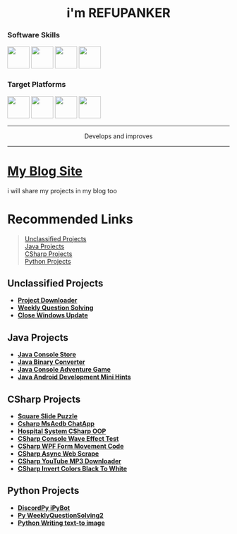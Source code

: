 <h1 align="center"> i'm REFUPANKER  
</h1>


###  Software Skills 
<div>
<img width="50" height="50" src="https://cdn-icons-png.flaticon.com/512/6132/6132221.png"/>
<img width="50" height="50" src="https://cdn-icons-png.flaticon.com/512/226/226777.png"/>
<img width="50" height="50" src="https://cdn-icons-png.flaticon.com/512/5968/5968350.png"/>
<img width="50" height="50" src="https://cdn-icons-png.flaticon.com/512/5968/5968292.png"/>
</div>  

### Target Platforms 
<div>
<img height="50" src="https://img.shields.io/badge/%20-Windows%20-blue"/>
<img height="50" src="https://img.shields.io/badge/%20-MacOs%20-orange"/>
<img height="50" src="https://img.shields.io/badge/%20-Android%20-green"/>
<img height="50" src="https://img.shields.io/badge/%20-iOS%20-yellow"/>
</div>
<hr>
<div align="center">
  Develops and improves
</div>
  

---
  
<h1> <a href="https://refupanker.github.io/BlogSite/" target="_blank"> My Blog Site</a></h1>
  i will share my projects in my blog too


# Recommended Links
> [Unclassified Projects](https://github.com/REFUPANKER#unclassified-projects)  
> [Java   Projects](https://github.com/REFUPANKER#java-projects)  
> [CSharp Projects](https://github.com/REFUPANKER#csharp-projects)  
> [Python Projects](https://github.com/REFUPANKER#python-projects)

## Unclassified Projects
- [**Project Downloader**](https://projectmanager.pactrefupanker.repl.co)  
- [**Weekly Question Solving**](https://WeeklyQuestionSolvingSite1.pactrefupanker.repl.co)  
- [**Close Windows Update**](https://github.com/REFUPANKER/Windows-Update-Disable-Remove)

## Java Projects
- [**Java Console Store**](https://github.com/REFUPANKER/ConsoleStore_WithJava)  
- [**Java Binary Converter**](https://github.com/REFUPANKER/BinaryConverter-With-Java)
- [**Java Console Adventure Game**](https://github.com/REFUPANKER/ConsoleAdventureGame_Java)
- [**Java Android Development Mini Hints**](https://github.com/REFUPANKER/JavaAndroid_MiniDetails)

## CSharp Projects
- [**Square Slide Puzzle**](https://github.com/REFUPANKER/SquareSlidePuzzle)
- [**Csharp MsAcdb ChatApp**](https://github.com/REFUPANKER/Csharp-MsAcdb-ChatApp)
- [**Hospital System CSharp OOP**](https://github.com/REFUPANKER/HospitalSystemCSharpOOP)
- [**CSharp Console Wave Effect Test**](https://github.com/REFUPANKER/Console_WaveEffectTest1)
- [**CSharp WPF Form Movement Code**](https://github.com/REFUPANKER/CSharp-WPF-Form-Movement-Code)
- [**CSharp Async Web Scrape**](https://github.com/REFUPANKER/CSharp_AsyncWebScrape)
- [**CSharp YouTube MP3 Downloader**](https://github.com/REFUPANKER/YouTube-MP3-Downloader-CSharp)
- [**CSharp Invert Colors Black To White**](https://github.com/REFUPANKER/InvertColors_BtoW)

## Python Projects
- [**DiscordPy iPyBot**](https://github.com/REFUPANKER/DiscordPy-iPyBot)
- [**Py WeeklyQuestionSolving2**](https://github.com/REFUPANKER/Py_WeeklyQuestionSolving2)
- [**Python Writing text-to image**](https://github.com/REFUPANKER/Python-Writing-text-to-image)
